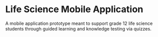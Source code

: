 # Life Science Mobile Application

A mobile application prototype meant to support grade 12 life science students through guided learning and knowledge testing via quizzes. 
